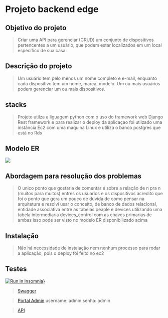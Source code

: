 # Projeto backend edge


## Objetivo do projeto
> Criar uma API para gerenciar (CRUD) um conjunto de dispositivos pertencentes a um usuário, que podem estar localizados em um local específico de sua
casa.

## Descrição do projeto
> Um usuário tem pelo menos um nome completo e e-mail, enquanto cada dispositivo tem um nome, marca, modelo. Um ou mais usuários podem gerenciar um ou
mais dispositivos.

## stacks
> Projeto utilza a liguagem python com o uso do framework web Django Rest framework e para realizar o deploy da aplicaçao foi utilzado uma instância Ec2 com uma maquina Linux e utiliza o banco postgres que está no Rds








## Modelo ER
![](https://github.com/matheus-giordani/base_image/blob/main/teste%20-%20public%20(1).png)



## Abordagem para resolução dos problemas
> O unico ponto que gostaria de comentar é sobre a relação de n pra n (muitos para muitos) entres os usuarios e os dispositivos acredito que foi o ponto que gera um pouco de duvida de como pensar na arquitetura e resolvi usar o conceito, de banco de dados relacional, entidade associativa entre as tabelas peaple e devices utilizando uma tabela intermediaria devices_control com as chaves primarias de ambas isso pode ser visto no modelo ER disponibilizado acima


## Instalação
> Não há necessidade de instalação nem nenhum processo para rodar a aplicação, pois o deploy foi feito no ec2

## Testes
[![Run in Insomnia}](https://insomnia.rest/images/run.svg)](https://insomnia.rest/run/?label=edge%20API&uri=https%3A%2F%2Fraw.githubusercontent.com%2Fmatheus-giordani%2Fbase_image%2F065423ae3595dd3af677c455e1141a5abdb6f0fc%2FInsomnia_2022-10-01.json)

> [Swagger](http://54.91.16.211:8000/documentation/)

>[Portal Admin](http://54.91.16.211:8000/admin/) username: admin senha: admin



> [API](http://54.91.16.211:8000/)




 







